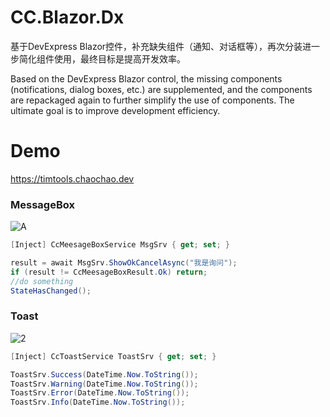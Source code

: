 # CC.Blazor.Dx
基于DevExpress Blazor控件，补充缺失组件（通知、对话框等），再次分装进一步简化组件使用，最终目标是提高开发效率。

Based on the DevExpress Blazor control, the missing components (notifications, dialog boxes, etc.) are supplemented, and the components are repackaged again to further simplify the use of components. The ultimate goal is to improve development efficiency.

# Demo

https://timtools.chaochao.dev

### MessageBox

![A](https://user-images.githubusercontent.com/7581981/147385543-f421729a-cf61-4533-a80b-1822d6c316f5.png)

``` csharp
[Inject] CcMeesageBoxService MsgSrv { get; set; }

result = await MsgSrv.ShowOkCancelAsync("我是询问");
if (result != CcMeesageBoxResult.Ok) return;
//do something
StateHasChanged();
```

### Toast

![2](https://user-images.githubusercontent.com/7581981/147385546-b7eb0ab4-632f-450c-8016-7c60776b9fdb.png)

``` csharp
[Inject] CcToastService ToastSrv { get; set; }

ToastSrv.Success(DateTime.Now.ToString());
ToastSrv.Warning(DateTime.Now.ToString());
ToastSrv.Error(DateTime.Now.ToString());
ToastSrv.Info(DateTime.Now.ToString());
```
